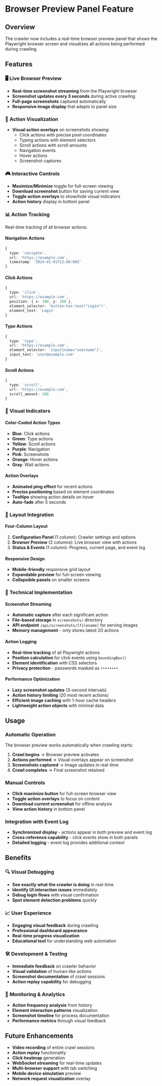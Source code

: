 # Browser Preview Panel Feature

## Overview
The crawler now includes a real-time browser preview panel that shows the Playwright browser screen and visualizes all actions being performed during crawling.

## Features

### 🖥️ **Live Browser Preview**
- **Real-time screenshot streaming** from the Playwright browser
- **Screenshot updates every 3 seconds** during active crawling
- **Full-page screenshots** captured automatically
- **Responsive image display** that adapts to panel size

### 🎯 **Action Visualization**
- **Visual action overlays** on screenshots showing:
  - Click actions with precise pixel coordinates
  - Typing actions with element selectors
  - Scroll actions with scroll amounts
  - Navigation events
  - Hover actions
  - Screenshot captures

### 🎮 **Interactive Controls**
- **Maximize/Minimize** toggle for full-screen viewing
- **Download screenshot** button for saving current view
- **Toggle action overlays** to show/hide visual indicators
- **Action history** display in bottom panel

### 📊 **Action Tracking**
Real-time tracking of all browser actions:

#### Navigation Actions
```typescript
{
  type: 'navigate',
  url: 'https://example.com',
  timestamp: '2024-01-01T12:00:00Z'
}
```

#### Click Actions
```typescript
{
  type: 'click',
  url: 'https://example.com',
  position: { x: 300, y: 200 },
  element_selector: 'button:has-text("Login")',
  element_text: 'Login'
}
```

#### Type Actions
```typescript
{
  type: 'type',
  url: 'https://example.com',
  element_selector: 'input[name="username"]',
  input_text: 'user@example.com'
}
```

#### Scroll Actions
```typescript
{
  type: 'scroll',
  url: 'https://example.com',
  scroll_amount: 300
}
```

### 🎨 **Visual Indicators**

#### Color-Coded Action Types
- **Blue**: Click actions
- **Green**: Type actions  
- **Yellow**: Scroll actions
- **Purple**: Navigation
- **Pink**: Screenshots
- **Orange**: Hover actions
- **Gray**: Wait actions

#### Action Overlays
- **Animated ping effect** for recent actions
- **Precise positioning** based on element coordinates
- **Tooltips** showing action details on hover
- **Auto-fade** after 5 seconds

### 📱 **Layout Integration**

#### Four-Column Layout
1. **Configuration Panel** (1 column): Crawler settings and options
2. **Browser Preview** (2 columns): Live browser view with actions
3. **Status & Events** (1 column): Progress, current page, and event log

#### Responsive Design
- **Mobile-friendly** responsive grid layout
- **Expandable preview** for full-screen viewing
- **Collapsible panels** on smaller screens

### 🔧 **Technical Implementation**

#### Screenshot Streaming
- **Automatic capture** after each significant action
- **File-based storage** in `screenshots/` directory
- **API endpoint** `/api/screenshots/[filename]` for serving images
- **Memory management** - only stores latest 20 actions

#### Action Logging
- **Real-time tracking** of all Playwright actions
- **Position calculation** for click events using `boundingBox()`
- **Element identification** with CSS selectors
- **Privacy protection** - passwords masked as `••••••••`

#### Performance Optimization
- **Lazy screenshot updates** (3-second intervals)
- **Action history limiting** (20 most recent actions)
- **Efficient image caching** with 1-hour cache headers
- **Lightweight action objects** with minimal data

## Usage

### Automatic Operation
The browser preview works automatically when crawling starts:

1. **Crawl begins** → Browser preview activates
2. **Actions performed** → Visual overlays appear on screenshot
3. **Screenshots captured** → Image updates in real-time
4. **Crawl completes** → Final screenshot retained

### Manual Controls
- **Click maximize button** for full-screen browser view
- **Toggle action overlays** to focus on content
- **Download current screenshot** for offline analysis
- **View action history** in bottom panel

### Integration with Event Log
- **Synchronized display** - actions appear in both preview and event log
- **Cross-reference capability** - click events show in both panels
- **Detailed logging** - event log provides additional context

## Benefits

### 🔍 **Visual Debugging**
- **See exactly what the crawler is doing** in real-time
- **Identify UI interaction issues** immediately
- **Debug login flows** with visual confirmation
- **Spot element detection problems** quickly

### 📈 **User Experience**
- **Engaging visual feedback** during crawling
- **Professional dashboard appearance**
- **Real-time progress visualization**
- **Educational tool** for understanding web automation

### 🛠️ **Development & Testing**
- **Immediate feedback** on crawler behavior
- **Visual validation** of human-like actions
- **Screenshot documentation** of crawl sessions
- **Action replay capability** for debugging

### 🎯 **Monitoring & Analytics**
- **Action frequency analysis** from history
- **Element interaction patterns** visualization
- **Screenshot timeline** for process documentation
- **Performance metrics** through visual feedback

## Future Enhancements

- **Video recording** of entire crawl sessions
- **Action replay** functionality
- **Click heatmap** generation
- **WebSocket streaming** for real-time updates
- **Multi-browser support** with tab switching
- **Mobile device simulation** preview
- **Network request visualization** overlay